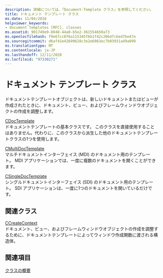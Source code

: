 ```yaml
---
description: 詳細については、「Document-Template クラス」を参照してください。
title: ドキュメント テンプレート クラス
ms.date: 11/04/2016
helpviewer_keywords:
- document templates [MFC], classes
ms.assetid: 901749e9-8048-44a0-b5e2-361554650a73
ms.openlocfilehash: f9e67cc8f6a115345f6b1f42c2064fcbed7be47e
ms.sourcegitcommit: d6af41e42699628c3e2e6063ec7b03931a49a098
ms.translationtype: MT
ms.contentlocale: ja-JP
ms.lasthandoff: 12/11/2020
ms.locfileid: "97330271"
---
```

# <a name="document-template-classes"></a>ドキュメント テンプレート クラス

ドキュメントテンプレートオブジェクトは、新しいドキュメントまたはビューが作成されたときに、ドキュメント、ビュー、およびフレームウィンドウオブジェクトの作成を調整します。

[CDocTemplate](reference/cdoctemplate-class.md)<br/>
ドキュメントテンプレートの基本クラスです。 このクラスを直接使用することはありません。代わりに、このクラスから派生した他のドキュメントテンプレートクラスの1つを使用します。

[CMultiDocTemplate](reference/cmultidoctemplate-class.md)<br/>
マルチドキュメントインターフェイス (MDI) のドキュメント用のテンプレート。 MDI アプリケーションでは、一度に複数のドキュメントを開くことができます。

[CSingleDocTemplate](reference/csingledoctemplate-class.md)<br/>
シングルドキュメントインターフェイス (SDI) のドキュメント用のテンプレート。 SDI アプリケーションは、一度に1つのドキュメントを開いているだけです。

## <a name="related-class"></a>関連クラス

[CCreateContext](reference/ccreatecontext-structure.md)<br/>
ドキュメント、ビュー、およびフレームウィンドウオブジェクトの作成を調整するために、ドキュメントテンプレートによってウィンドウ作成関数に渡される構造体。

## <a name="see-also"></a>関連項目

[クラスの概要](class-library-overview.md)
